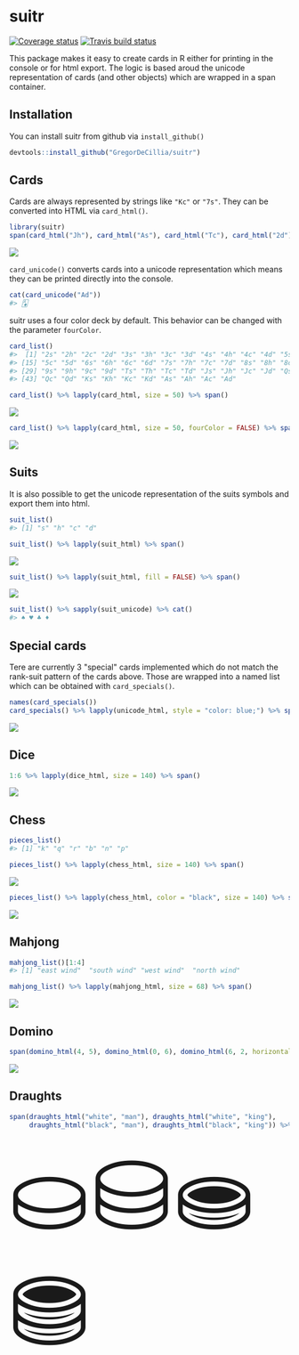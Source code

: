 
<!-- README.md is generated from README.Rmd. Please edit that file -->
suitr <img src="man/figures/logo.png" align="right" alt=""/>
============================================================

[![Coverage status](https://codecov.io/gh/GregorDeCillia/suitr/branch/master/graph/badge.svg)](https://codecov.io/github/GregorDeCillia/suitr?branch=master) [![Travis build status](https://travis-ci.org/GregorDeCillia/suitr.svg?branch=master)](https://travis-ci.org/GregorDeCillia/suitr)

This package makes it easy to create cards in R either for printing in the console or for html export. The logic is based aroud the unicode representation of cards (and other objects) which are wrapped in a span container.

Installation
------------

You can install suitr from github via `install_github()`

``` r
devtools::install_github("GregorDeCillia/suitr")
```

Cards
-----

Cards are always represented by strings like `"Kc"` or `"7s"`. They can be converted into HTML via `card_html()`.

``` r
library(suitr)
span(card_html("Jh"), card_html("As"), card_html("Tc"), card_html("2d"))
```

![](README_figures/JhAsTc2d.png)

`card_unicode()` converts cards into a unicode representation which means they can be printed directly into the console.

``` r
cat(card_unicode("Ad"))
#> 🃁
```

suitr uses a four color deck by default. This behavior can be changed with the parameter `fourColor`.

``` r
card_list()
#>  [1] "2s" "2h" "2c" "2d" "3s" "3h" "3c" "3d" "4s" "4h" "4c" "4d" "5s" "5h"
#> [15] "5c" "5d" "6s" "6h" "6c" "6d" "7s" "7h" "7c" "7d" "8s" "8h" "8c" "8d"
#> [29] "9s" "9h" "9c" "9d" "Ts" "Th" "Tc" "Td" "Js" "Jh" "Jc" "Jd" "Qs" "Qh"
#> [43] "Qc" "Qd" "Ks" "Kh" "Kc" "Kd" "As" "Ah" "Ac" "Ad"
```

``` r
card_list() %>% lapply(card_html, size = 50) %>% span()
```

![](README_figures/deck_4c.png)

``` r
card_list() %>% lapply(card_html, size = 50, fourColor = FALSE) %>% span()
```

![](README_figures/deck_2c.png)

Suits
-----

It is also possible to get the unicode representation of the suits symbols and export them into html.

``` r
suit_list()
#> [1] "s" "h" "c" "d"
```

``` r
suit_list() %>% lapply(suit_html) %>% span()
```

![](README_figures/suits_filled.png)

``` r
suit_list() %>% lapply(suit_html, fill = FALSE) %>% span()
```

![](README_figures/suits_unfilled.png)

``` r
suit_list() %>% sapply(suit_unicode) %>% cat()
#> ♠ ♥ ♣ ♦
```

Special cards
-------------

Tere are currently 3 "special" cards implemented which do not match the rank-suit pattern of the cards above. Those are wrapped into a named list which can be obtained with `card_specials()`.

``` r
names(card_specials())
card_specials() %>% lapply(unicode_html, style = "color: blue;") %>% span()
```

![](README_figures/cards_special.png)

Dice
----

``` r
1:6 %>% lapply(dice_html, size = 140) %>% span()
```

![](README_figures/dice.png)

Chess
-----

``` r
pieces_list()
#> [1] "k" "q" "r" "b" "n" "p"
```

``` r
pieces_list() %>% lapply(chess_html, size = 140) %>% span()
```

![](README_figures/pieces_white.png)

``` r
pieces_list() %>% lapply(chess_html, color = "black", size = 140) %>% span()
```

![](README_figures/pieces_black.png)

Mahjong
-------

``` r
mahjong_list()[1:4]
#> [1] "east wind"  "south wind" "west wind"  "north wind"
```

``` r
mahjong_list() %>% lapply(mahjong_html, size = 68) %>% span()
```

![](README_figures/mahjong.png)

Domino
------

``` r
span(domino_html(4, 5), domino_html(0, 6), domino_html(6, 2, horizontal = FALSE))
```

![](README_figures/domino.png)

Draughts
--------

``` r
span(draughts_html("white", "man"), draughts_html("white", "king"),
     draughts_html("black", "man"), draughts_html("black", "king")) %>% browsable()
```

<!--html_preserve-->
<span> <span style="font-size: 172px;">⛀</span> <span style="font-size: 172px;">⛁</span> <span style="font-size: 172px;">⛂</span> <span style="font-size: 172px;">⛃</span> </span><!--/html_preserve-->
